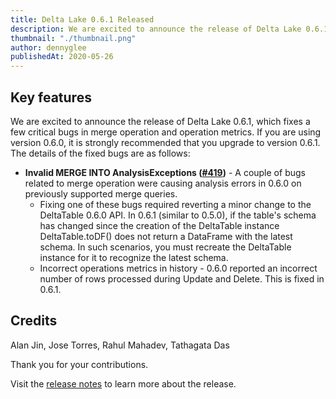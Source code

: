 ```yaml
---
title: Delta Lake 0.6.1 Released
description: We are excited to announce the release of Delta Lake 0.6.1, which fixes a few critical bugs in merge operation and operation metrics. If you are using version 0.6.0, it is strongly recommended that you upgrade to version 0.6.1.
thumbnail: "./thumbnail.png"
author: dennyglee
publishedAt: 2020-05-26
---
```


## Key features

We are excited to announce the release of Delta Lake 0.6.1, which fixes a few critical bugs in merge operation and operation metrics. If you are using version 0.6.0, it is strongly recommended that you upgrade to version 0.6.1. The details of the fixed bugs are as follows:

- **Invalid MERGE INTO AnalysisExceptions ([#419](https://github.com/delta-io/delta/issues/419))** - A couple of bugs related to merge operation were causing analysis errors in 0.6.0 on previously supported merge queries.
  - Fixing one of these bugs required reverting a minor change to the DeltaTable 0.6.0 API. In 0.6.1 (similar to 0.5.0), if the table's schema has changed since the creation of the DeltaTable instance DeltaTable.toDF() does not return a DataFrame with the latest schema. In such scenarios, you must recreate the DeltaTable instance for it to recognize the latest schema.
  - Incorrect operations metrics in history - 0.6.0 reported an incorrect number of rows processed during Update and Delete. This is fixed in 0.6.1.

## Credits

Alan Jin, Jose Torres, Rahul Mahadev, Tathagata Das

Thank you for your contributions.

Visit the [release notes](https://github.com/delta-io/delta/releases/tag/v0.6.1) to learn more about the release.

